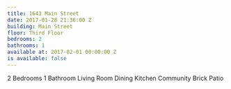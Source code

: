 ```yaml
---
title: 1643 Main Street
date: 2017-01-28 21:36:00 Z
building: Main Street
floor: Third Floor
bedrooms: 2
bathrooms: 1
available at: 2017-02-01 00:00:00 Z
is available: false
---
```


2 Bedrooms
1 Bathroom
Living Room
Dining
Kitchen
Community Brick Patio
